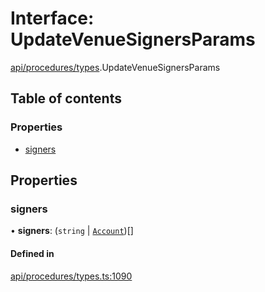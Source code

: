 # Interface: UpdateVenueSignersParams

[api/procedures/types](../wiki/api.procedures.types).UpdateVenueSignersParams

## Table of contents

### Properties

- [signers](../wiki/api.procedures.types.UpdateVenueSignersParams#signers)

## Properties

### signers

• **signers**: (`string` \| [`Account`](../wiki/api.entities.Account.Account))[]

#### Defined in

[api/procedures/types.ts:1090](https://github.com/PolymeshAssociation/polymesh-sdk/blob/88db4a91/src/api/procedures/types.ts#L1090)

